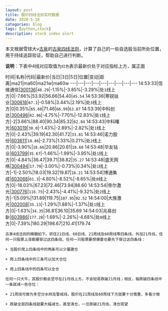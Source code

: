 ```yaml
---
layout: post
title: 股价四线法则实时数据
date: 2020-5-10
categories: blog
tags: [python,stock]
description: stock index alert
---
```



本文根据雪球大v[古泉](https://xueqiu.com/u/7148646888)的[古泉四线法则](https://xueqiu.com/7148646888/130498192)，计算了自己的一些自选股当前所处位置，用于持续追踪验证，帮助自己进行判断。

**说明**：下表中4线对应取值为`红色`表示最新价处于对应指标上方，属正面

时间|名称|代码|最新价|当日|3日|5日|位置|变动|距离|ma21|ma60|ma21w|ma60w
---|---|---|---|---|---|---|---|---
14:53:33|信维通信|[300136](https://xueqiu.com/S/SZ300136)|`48.29`|-1.15%|-3.85%|-3.29%|处`1`线上方|0|-7.66%|53.92|56.66|54.40|`45.54`
14:53:36|寒锐钴业|[300618](https://xueqiu.com/S/SZ300618)|`67.1`|-0.58%|3.44%|2.19%|处`3`线上方|0|0.35%|`65.60`|71.46|`66.99`|`63.87`
14:53:39|中科创达|[300496](https://xueqiu.com/S/SZ300496)|`82.96`|-4.75%|-7.70%|-12.83%|处`1`线上方|-2|3.66%|88.40|90.34|85.32|`62.84`
14:53:43|中科曙光|[603019](https://xueqiu.com/S/SH603019)|`38.0`|-1.43%|-2.89%|-2.82%|处`1`线上方|0|-2.43%|39.19|42.30|41.72|`33.81`
14:53:46|诺力股份|[603611](https://xueqiu.com/S/SH603611)|`18.86`|-2.73%|1.33%|0.21%|处`2`线上方|0|-3.90%|`18.66`|20.86|20.61|`18.60`
14:53:48|华友钴业|[603799](https://xueqiu.com/S/SH603799)|`35.67`|-1.46%|-1.99%|-3.95%|处`1`线上方|0|-4.84%|36.47|39.71|38.82|`35.27`
14:53:48|盛天网络|[300494](https://xueqiu.com/S/SZ300494)|`17.79`|-3.00%|-0.73%|0.34%|处`1`线上方|-1|-2.50%|18.03|19.32|19.87|`16.21`
14:53:54|博通集成|[603068](https://xueqiu.com/S/SH603068)|`61.3`|-4.80%|-8.52%|-8.65%|处`0`线上方|0|-18.03%|67.23|72.46|73.94|88.60
14:53:54|帝尔激光|[300776](https://xueqiu.com/S/SZ300776)|`116.75`|-2.43%|-4.41%|-9.32%|处`2`线上方|-1|5.09%|131.89|119.75|`107.95`|`92.52`
14:54:00|大族激光|[002008](https://xueqiu.com/S/SZ002008)|`35.13`|-1.29%|1.88%|-1.37%|处`1`线上方|0|-1.63%|`34.35`|36.81|36.10|35.69
14:54:03|兆易创新|[603986](https://xueqiu.com/S/SH603986)|`177.28`|-1.69%|-2.26%|-4.68%|处`0`线上方|0|-7.39%|180.29|198.67|210.41|179.74

```
古泉4线法则的精髓如下。抓住21日线、60日线、21周线及60周线等四条线，外加21月线，任何一只股票上涨都要穿过这四条线，任何一只股票要想爆雷也要先下穿过这四条线：

+ 当股价爬上四条线中的两条可以少量建仓

+ 爬上四条线中的三条可以加大仓位

+ 爬上四条线中的四条可以全仓

任何一只大牛，其股价都会坚守在21月线上方，不会轻易跌破21月线；相反，每跌破四条线中一条就减一些仓位：

+ 21周线可做为多空分水岭及警戒线，股价在21周线及60周线下方就要十分慎重，多看少做

+ 跌破全部四条线就要大幅减仓，甚至清仓，一旦跌破21月线，清仓观望
```